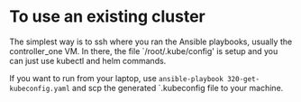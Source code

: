 # To use an existing cluster

The simplest way is to ssh where you ran the Ansible playbooks, usually the controller_one VM. 
In there, the file `/root/.kube/config' is setup and you can just use kubectl and helm commands. 

If you want to run from your laptop, use `ansible-playbook 320-get-kubeconfig.yaml` 
and scp the generated `.kubeconfig file to your machine.

